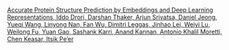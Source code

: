 [Accurate Protein Structure Prediction by Embeddings and Deep Learning Representations,
Iddo Drori, Darshan Thaker, Arjun Srivatsa, Daniel Jeong, Yueqi Wang, Linyong Nan, Fan Wu, Dimitri Leggas, Jinhao Lei, Weiyi Lu, Weilong Fu, Yuan Gao, Sashank Karri, Anand Kannan, Antonio Khalil Moretti, Chen Keasar, Itsik Pe’er](https://github.com/idrori/cu-tsp/blob/master/paper/cuprotein-mlcb-2019.pdf)
